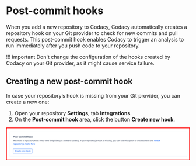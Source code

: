 # Post-commit hooks

When you add a new repository to Codacy, Codacy automatically creates a repository hook on your Git provider to check for new commits and pull requests. This post-commit hook enables Codacy to trigger an analysis to run immediately after you push code to your repository.

!!! important
    Don't change the configuration of the hooks created by Codacy on your Git provider, as it might cause service failure.

## Creating a new post-commit hook

In case your repository’s hook is missing from your Git provider, you can create a new one:

1.  Open your repository **Settings**, tab **Integrations**.
1.  On the **Post-commit hook** area, click the button **Create new hook**.

![Create post-commit hook](images/post-commit-hook-create.png)

